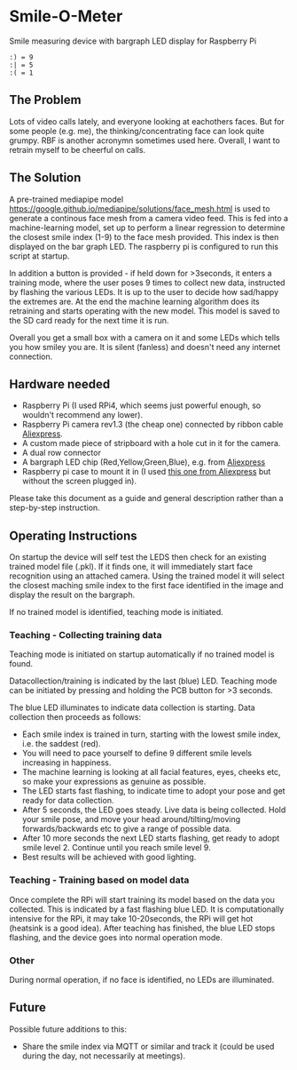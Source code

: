 # Smile-O-Meter
Smile measuring device with bargraph LED display for Raspberry Pi
```
:) = 9
:| = 5
:( = 1
```
## The Problem
Lots of video calls lately, and everyone looking at eachothers faces.  But for some people (e.g. me), the thinking/concentrating face can look quite grumpy.  RBF is another acronymn sometimes used here.  Overall, I want to retrain myself to be cheerful on calls.

## The Solution
A pre-trained mediapipe model https://google.github.io/mediapipe/solutions/face_mesh.html is used to generate a continous face mesh from a camera video feed.  This is fed into a  machine-learning model, set up to perform a linear regression to determine the closest smile index (1-9) to the face mesh provided.  This index is then displayed on the bar graph LED.  The raspberry pi is configured to run this script at startup.

In addition a button is provided - if held down for >3seconds, it enters a training mode, where the user poses 9 times to collect new data, instructed by flashing the various LEDs.  It is up to the user to decide how sad/happy the extremes are.  At the end the machine learning algorithm does its retraining and starts operating with the new model.  This model is saved to the SD card ready for the next time it is run.

Overall you get a small box with a camera on it and some LEDs which tells you how smiley you are.  It is silent (fanless) and doesn't need any internet connection.

## Hardware needed
- Raspberry Pi (I used RPi4, which seems just powerful enough, so wouldn't recommend any lower).
- Raspberry Pi camera rev1.3 (the cheap one) connected by ribbon cable [Aliexpress](https://www.aliexpress.com/item/32986293504.html).
- A custom made piece of stripboard with a hole cut in it for the camera.
- A dual row connector
- A bargraph LED chip (Red,Yellow,Green,Blue), e.g. from [Aliexpress](https://www.aliexpress.com/item/1005003188228334.html)
- Raspberry pi case to mount it in (I used [this one from Aliexpress](https://www.aliexpress.com/item/4000208371704.html) but without the screen plugged in).

Please take this document as a guide and general description rather than a step-by-step instruction.

## Operating Instructions

On startup the device will self test the LEDS then check for an existing trained model file (.pkl).  If it finds one, it will immediately start face recognition using an attached camera. Using the trained model it will select the closest maching  smile index to the first face identified in the image and display the result on the bargraph.

If no trained model is identified, teaching mode is initiated.
### Teaching - Collecting training data
Teaching mode is initiated on startup automatically if no trained model is found.

Datacollection/training is indicated by the last (blue) LED. Teaching mode can be initiated by pressing and holding the PCB button for >3 seconds.

The blue LED illuminates to indicate data collection is starting.  Data collection then proceeds as follows:

 - Each smile index is trained in turn, starting with the lowest smile index,  i.e. the saddest (red).  
 - You will need to pace yourself to define 9 different smile levels increasing in happiness.
 - The machine learning is looking at all facial features, eyes, cheeks etc, so make your expressions as genuine as possible.
 - The LED starts fast flashing, to indicate time to adopt your pose and get ready for data collection.
 - After 5 seconds, the LED goes steady.  Live data is being collected.  Hold your smile pose, and move your head around/tilting/moving forwards/backwards etc to give a range of possible data.
 - After 10 more seconds the next LED starts flashing, get ready to adopt smile level 2.  Continue until you reach smile level 9.
 - Best results will be achieved with good lighting.

### Teaching - Training based on model data
Once complete the RPi will start training its model based on the data you collected.  This is indicated by a fast flashing blue LED.
It is computationally intensive for the RPi, it may take 10-20seconds, the RPi will get hot (heatsink is a good idea).
After teaching has finished, the blue LED stops flashing, and the device  goes into normal operation mode.

### Other
During normal operation, if no face is identified, no LEDs are illuminated.

## Future
Possible future additions to this:
- Share the smile index via MQTT or similar and track it (could be used during the day, not necessarily at meetings).
